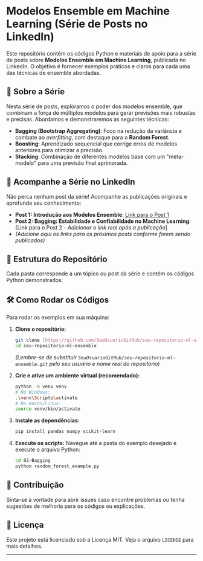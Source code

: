 # Modelos Ensemble em Machine Learning (Série de Posts no LinkedIn)

Este repositório contém os códigos Python e materiais de apoio para a série de posts sobre **Modelos Ensemble em Machine Learning**, publicada no LinkedIn. O objetivo é fornecer exemplos práticos e claros para cada uma das técnicas de ensemble abordadas.

## 🚀 Sobre a Série

Nesta série de posts, exploramos o poder dos modelos ensemble, que combinam a força de múltiplos modelos para gerar previsões mais robustas e precisas. Abordamos e demonstraremos as seguintes técnicas:

* **Bagging (Bootstrap Aggregating)**: Foco na redução da variância e combate ao *overfitting*, com destaque para o **Random Forest**.
* **Boosting**: Aprendizado sequencial que corrige erros de modelos anteriores para otimizar a precisão.
* **Stacking**: Combinação de diferentes modelos base com um "meta-modelo" para uma previsão final aprimorada.

## 🔗 Acompanhe a Série no LinkedIn

Não perca nenhum post da série! Acompanhe as publicações originais e aprofunde seu conhecimento:

* **Post 1: Introdução aos Modelos Ensemble**: [Link para o Post 1](https://www.linkedin.com/feed/update/urn:li:activity:7336518449797464064/)
* **Post 2: Bagging: Estabilidade e Confiabilidade no Machine Learning**: [Link para o Post 2 - *Adicionar o link real após a publicação*]
* *(Adicione aqui os links para os próximos posts conforme forem sendo publicados)*

## 📂 Estrutura do Repositório

Cada pasta corresponde a um tópico ou post da série e contém os códigos Python demonstrados:                                                                   
## 🛠️ Como Rodar os Códigos

Para rodar os exemplos em sua máquina:

1.  **Clone o repositório:**
    ```bash
    git clone [https://github.com/SeuUsuarioGitHub/seu-repositorio-ml-ensemble.git](https://github.com/SeuUsuarioGitHub/seu-repositorio-ml-ensemble.git)
    cd seu-repositorio-ml-ensemble
    ```
    *(Lembre-se de substituir `SeuUsuarioGitHub/seu-repositorio-ml-ensemble.git` pelo seu usuário e nome real do repositório)*

2.  **Crie e ative um ambiente virtual (recomendado):**
    ```bash
    python -m venv venv
    # No Windows:
    .\venv\Scripts\activate
    # No macOS/Linux:
    source venv/bin/activate
    ```

3.  **Instale as dependências:**
    ```bash
    pip install pandas numpy scikit-learn
    ```

4.  **Execute os scripts:**
    Navegue até a pasta do exemplo desejado e execute o arquivo Python:
    ```bash
    cd 02-Bagging
    python random_forest_example.py
    ```

## 🤝 Contribuição

Sinta-se à vontade para abrir issues caso encontre problemas ou tenha sugestões de melhoria para os códigos ou explicações.

## 📄 Licença

Este projeto está licenciado sob a Licença MIT. Veja o arquivo `LICENSE` para mais detalhes.

---
